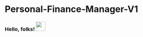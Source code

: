 # Personal-Finance-Manager-V1

### Hello, folks! <img src="https://raw.githubusercontent.com/MartinHeinz/MartinHeinz/master/wave.gif" width="30px">
